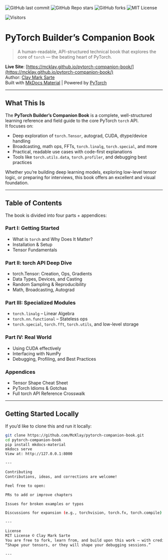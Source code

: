 ![GitHub last commit](https://img.shields.io/github/last-commit/McKlay/pytorch-companion-book)
![GitHub Repo stars](https://img.shields.io/github/stars/McKlay/pytorch-companion-book?style=social)
![GitHub forks](https://img.shields.io/github/forks/McKlay/pytorch-companion-book?style=social)
![MIT License](https://img.shields.io/github/license/McKlay/pytorch-companion-book)

![Visitors](https://visitor-badge.laobi.icu/badge?page_id=McKlay.pytorch-companion-book)



# PyTorch Builder’s Companion Book

> A human-readable, API-structured technical book that explores the core of `torch` — the beating heart of PyTorch.

**Live Site**: [https://mcklay.github.io/pytorch-companion-book/](https://mcklay.github.io/pytorch-companion-book/)  
Author: [Clay Mark Sarte](https://github.com/McKlay)  
Built with [MkDocs Material](https://squidfunk.github.io/mkdocs-material/) | Powered by [PyTorch](https://pytorch.org)

---

## What This Is

The **PyTorch Builder’s Companion Book** is a complete, well-structured learning reference and field guide to the core PyTorch `torch` API.  
It focuses on:

- Deep exploration of `torch.Tensor`, autograd, CUDA, dtype/device handling
- Broadcasting, math ops, FFTs, `torch.linalg`, `torch.special`, and more
- Practical, readable use cases with code-first explanations
- Tools like `torch.utils.data`, `torch.profiler`, and debugging best practices

Whether you’re building deep learning models, exploring low-level tensor logic, or preparing for interviews, this book offers an excellent and visual foundation.

---

## Table of Contents

The book is divided into four parts + appendices:

### Part I: Getting Started
- What is `torch` and Why Does It Matter?
- Installation & Setup
- Tensor Fundamentals

### Part II: torch API Deep Dive
- torch.Tensor: Creation, Ops, Gradients
- Data Types, Devices, and Casting
- Random Sampling & Reproducibility
- Math, Broadcasting, Autograd

### Part III: Specialized Modules
- `torch.linalg` – Linear Algebra
- `torch.nn.functional` – Stateless ops
- `torch.special`, `torch.fft`, `torch.utils`, and low-level storage

### Part IV: Real World
- Using CUDA effectively
- Interfacing with NumPy
- Debugging, Profiling, and Best Practices

### Appendices
- Tensor Shape Cheat Sheet
- PyTorch Idioms & Gotchas
- Full torch API Reference Crosswalk

---

## Getting Started Locally

If you’d like to clone this and run it locally:

```bash
git clone https://github.com/McKlay/pytorch-companion-book.git
cd pytorch-companion-book
pip install mkdocs-material
mkdocs serve
View at: http://127.0.0.1:8000

---

Contributing
Contributions, ideas, and corrections are welcome!

Feel free to open:

PRs to add or improve chapters

Issues for broken examples or typos

Discussions for expansion (e.g., torchvision, torch.fx, torch.compile)

---

License
MIT License © Clay Mark Sarte
You are free to fork, learn from, and build upon this work — with credit.
“Shape your tensors, or they will shape your debugging sessions.”

---
